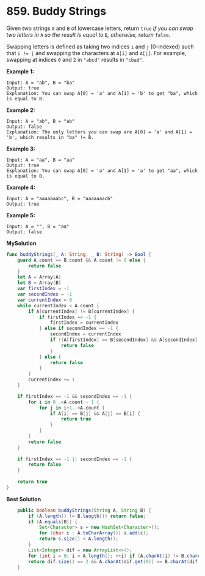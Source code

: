 

# 859. Buddy Strings

Given two strings `A` and `B` of lowercase letters, return `true` *if you can swap two letters in* `A` *so the result is equal to* `B`*, otherwise, return* `false`*.*

Swapping letters is defined as taking two indices `i` and `j` (0-indexed) such that `i != j` and swapping the characters at `A[i]` and `A[j]`. For example, swapping at indices `0` and `2` in `"abcd"` results in `"cbad"`.

 

**Example 1:**

```
Input: A = "ab", B = "ba"
Output: true
Explanation: You can swap A[0] = 'a' and A[1] = 'b' to get "ba", which is equal to B.
```

**Example 2:**

```
Input: A = "ab", B = "ab"
Output: false
Explanation: The only letters you can swap are A[0] = 'a' and A[1] = 'b', which results in "ba" != B.
```

**Example 3:**

```
Input: A = "aa", B = "aa"
Output: true
Explanation: You can swap A[0] = 'a' and A[1] = 'a' to get "aa", which is equal to B.
```

**Example 4:**

```
Input: A = "aaaaaaabc", B = "aaaaaaacb"
Output: true
```

**Example 5:**

```
Input: A = "", B = "aa"
Output: false
```

**MySolution**

```swift
func buddyStrings(_ A: String, _ B: String) -> Bool {
    guard A.count == B.count && A.count != 0 else {
        return false
    }
    let A = Array(A)
    let B = Array(B)
    var firstIndex = -1
    var secondIndex = -1
    var currentIndex = 0
    while currentIndex < A.count {
        if A[currentIndex] != B[currentIndex] {
            if firstIndex == -1 {
                firstIndex = currentIndex
            } else if secondIndex == -1 {
                secondIndex = currentIndex
                if !(A[firstIndex] == B[secondIndex] && A[secondIndex] == B[firstIndex]) {
                    return false
                }
            } else {
                return false
            }
        }
        currentIndex += 1
    }

    if firstIndex == -1 && secondIndex == -1 {
        for i in 0..<A.count - 1 {
            for j in i+1..<A.count {
                if A[i] == B[j] && A[j] == B[i] {
                    return true
                }
            }
        }
        return false
    }
    
    if firstIndex == -1 || secondIndex == -1 {
        return false
    }
    
    return true
}
```

**Best Solution**

```java
    public boolean buddyStrings(String A, String B) {
        if (A.length() != B.length()) return false;
        if (A.equals(B)) {
            Set<Character> s = new HashSet<Character>();
            for (char c : A.toCharArray()) s.add(c);
            return s.size() < A.length();
        }
        List<Integer> dif = new ArrayList<>();
        for (int i = 0; i < A.length(); ++i) if (A.charAt(i) != B.charAt(i)) dif.add(i);
        return dif.size() == 2 && A.charAt(dif.get(0)) == B.charAt(dif.get(1)) && A.charAt(dif.get(1)) == B.charAt(dif.get(0));
    }
```

